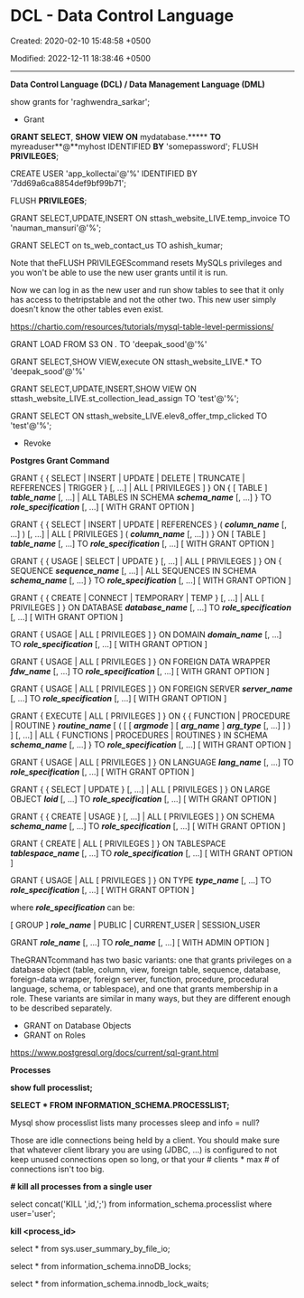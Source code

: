 # DCL - Data Control Language

Created: 2020-02-10 15:48:58 +0500

Modified: 2022-12-11 18:38:46 +0500

---

**Data Control Language (DCL) / Data Management Language (DML)**

show grants for 'raghwendra_sarkar';
-   Grant

**GRANT SELECT**, **SHOW VIEW**
**ON** mydatabase.*****
**TO** myreaduser**@**myhost IDENTIFIED **BY** 'somepassword';
FLUSH **PRIVILEGES**;



CREATE USER 'app_kollectai'@'%' IDENTIFIED BY '7dd69a6ca8854def9bf99b71';



FLUSH **PRIVILEGES**;



GRANT SELECT,UPDATE,INSERT ON sttash_website_LIVE.temp_invoice TO 'nauman_mansuri'@'%';



GRANT SELECT on ts_web_contact_us TO ashish_kumar;



Note that theFLUSH PRIVILEGEScommand resets MySQLs privileges and you won't be able to use the new user grants until it is run.



Now we can log in as the new user and run show tables to see that it only has access to thetripstable and not the other two. This new user simply doesn't know the other tables even exist.



<https://chartio.com/resources/tutorials/mysql-table-level-permissions/>



GRANT LOAD FROM S3 ON *.* TO 'deepak_sood'@'%'

GRANT SELECT,SHOW VIEW,execute ON sttash_website_LIVE.* TO 'deepak_sood'@'%'



GRANT SELECT,UPDATE,INSERT,SHOW VIEW ON sttash_website_LIVE.st_collection_lead_assign TO 'test'@'%';

GRANT SELECT ON sttash_website_LIVE.elev8_offer_tmp_clicked TO 'test'@'%';


-   Revoke



**Postgres Grant Command**

GRANT { { SELECT | INSERT | UPDATE | DELETE | TRUNCATE | REFERENCES | TRIGGER }
[, ...] | ALL [ PRIVILEGES ] }
ON { [ TABLE ] ***table_name*** [, ...]
| ALL TABLES IN SCHEMA ***schema_name*** [, ...] }
TO ***role_specification*** [, ...] [ WITH GRANT OPTION ]

GRANT { { SELECT | INSERT | UPDATE | REFERENCES } ( ***column_name*** [, ...] )
[, ...] | ALL [ PRIVILEGES ] ( ***column_name*** [, ...] ) }
ON [ TABLE ] ***table_name*** [, ...]
TO ***role_specification*** [, ...] [ WITH GRANT OPTION ]

GRANT { { USAGE | SELECT | UPDATE }
[, ...] | ALL [ PRIVILEGES ] }
ON { SEQUENCE ***sequence_name*** [, ...]
| ALL SEQUENCES IN SCHEMA ***schema_name*** [, ...] }
TO ***role_specification*** [, ...] [ WITH GRANT OPTION ]

GRANT { { CREATE | CONNECT | TEMPORARY | TEMP } [, ...] | ALL [ PRIVILEGES ] }
ON DATABASE ***database_name*** [, ...]
TO ***role_specification*** [, ...] [ WITH GRANT OPTION ]

GRANT { USAGE | ALL [ PRIVILEGES ] }
ON DOMAIN ***domain_name*** [, ...]
TO ***role_specification*** [, ...] [ WITH GRANT OPTION ]

GRANT { USAGE | ALL [ PRIVILEGES ] }
ON FOREIGN DATA WRAPPER ***fdw_name*** [, ...]
TO ***role_specification*** [, ...] [ WITH GRANT OPTION ]

GRANT { USAGE | ALL [ PRIVILEGES ] }
ON FOREIGN SERVER ***server_name*** [, ...]
TO ***role_specification*** [, ...] [ WITH GRANT OPTION ]

GRANT { EXECUTE | ALL [ PRIVILEGES ] }
ON { { FUNCTION | PROCEDURE | ROUTINE } ***routine_name*** [ ( [ [ ***argmode*** ] [ ***arg_name*** ] ***arg_type*** [, ...] ] ) ] [, ...]
| ALL { FUNCTIONS | PROCEDURES | ROUTINES } IN SCHEMA ***schema_name*** [, ...] }
TO ***role_specification*** [, ...] [ WITH GRANT OPTION ]

GRANT { USAGE | ALL [ PRIVILEGES ] }
ON LANGUAGE ***lang_name*** [, ...]
TO ***role_specification*** [, ...] [ WITH GRANT OPTION ]

GRANT { { SELECT | UPDATE } [, ...] | ALL [ PRIVILEGES ] }
ON LARGE OBJECT ***loid*** [, ...]
TO ***role_specification*** [, ...] [ WITH GRANT OPTION ]

GRANT { { CREATE | USAGE } [, ...] | ALL [ PRIVILEGES ] }
ON SCHEMA ***schema_name*** [, ...]
TO ***role_specification*** [, ...] [ WITH GRANT OPTION ]

GRANT { CREATE | ALL [ PRIVILEGES ] }
ON TABLESPACE ***tablespace_name*** [, ...]
TO ***role_specification*** [, ...] [ WITH GRANT OPTION ]

GRANT { USAGE | ALL [ PRIVILEGES ] }
ON TYPE ***type_name*** [, ...]
TO ***role_specification*** [, ...] [ WITH GRANT OPTION ]

where ***role_specification*** can be:

[ GROUP ] ***role_name***
| PUBLIC
| CURRENT_USER
| SESSION_USER

GRANT ***role_name*** [, ...] TO ***role_name*** [, ...] [ WITH ADMIN OPTION ]



TheGRANTcommand has two basic variants: one that grants privileges on a database object (table, column, view, foreign table, sequence, database, foreign-data wrapper, foreign server, function, procedure, procedural language, schema, or tablespace), and one that grants membership in a role. These variants are similar in many ways, but they are different enough to be described separately.
-   GRANT on Database Objects
-   GRANT on Roles



<https://www.postgresql.org/docs/current/sql-grant.html>



**Processes**

**show full processlist;**

**SELECT * FROM INFORMATION_SCHEMA.PROCESSLIST;**

Mysql show processlist lists many processes sleep and info = null?

Those are idle connections being held by a client. You should make sure that whatever client library you are using (JDBC, ...) is configured to not keep unused connections open so long, or that your # clients * max # of connections isn't too big.



**# kill all processes from a single user**

select concat('KILL ',id,';') from information_schema.processlist where user='user';



**kill <process_id>**



select * from sys.user_summary_by_file_io;



select * from information_schema.innoDB_locks;

select * from information_schema.innodb_lock_waits;
